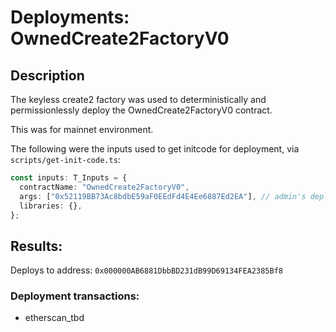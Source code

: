 # Deployments: OwnedCreate2FactoryV0

## Description

The keyless create2 factory was used to deterministically and permissionlessly deploy the OwnedCreate2FactoryV0 contract.

This was for mainnet environment.

The following were the inputs used to get initcode for deployment, via `scripts/get-init-code.ts`:

```typescript
const inputs: T_Inputs = {
  contractName: "OwnedCreate2FactoryV0",
  args: ["0x52119BB73Ac8bdbE59aF0EEdFd4E4Ee6887Ed2EA"], // admin's deployer multisig
  libraries: {},
};
```

## Results:

Deploys to address: `0x000000AB6881DbbBD231dB99D69134FEA2385Bf8`

### Deployment transactions:

- etherscan_tbd
